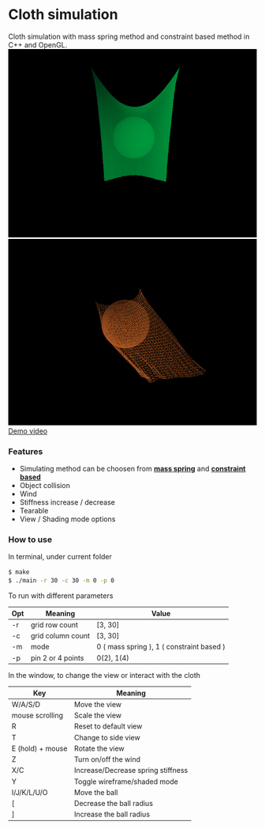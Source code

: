 # Cloth simulation

Cloth simulation with mass spring method and constraint based method in C++ and OpenGL.
![mass spring implementation](mass_spring.png)
![constraint based implementation](constraint_based.png)
[Demo video](https://vimeo.com/209126665)

### Features

  - Simulating method can be choosen from [**mass spring**](http://creativecoding.evl.uic.edu/courses/cs488/finalprojects/cloth/cloth.pdf) and [**constraint based**](http://www.cs.cmu.edu/~ytoh/stickyfingers.pdf)
  - Object collision
  - Wind
  - Stiffness increase / decrease
  - Tearable
  - View / Shading mode options

### How to use
In terminal, under current folder
```sh
$ make
$ ./main -r 30 -c 30 -m 0 -p 0
```
To run with different parameters

| Opt | Meaning | Value |
| ------ | ------ | ------ |
| -r  | grid row count | [3, 30] |
| -c | grid column count | [3, 30] |
| -m | mode | 0 ( mass spring ), 1 ( constraint based ) |
| -p | pin 2 or 4 points | 0(2), 1(4) |

In the window, to change the view or interact with the cloth

| Key | Meaning  |
| ------ | ------ |
| W/A/S/D  | Move the view |
| mouse scrolling | Scale the view |
| R | Reset to default view |
| T | Change to side view |
| E (hold) + mouse | Rotate the view |
| Z | Turn on/off the wind|
| X/C | Increase/Decrease spring stiffness |
| Y | Toggle wireframe/shaded mode |
| I/J/K/L/U/O | Move the ball |
| [ | Decrease the ball radius |
| ] | Increase the ball radius |

